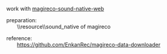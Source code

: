 work with [magireco-sound-native-web](https://github.com/hopelesssoulx/magireco-sound-native-web)

preparation:  
    &emsp;&emsp;\\\resource\\\sound_native of magireco

reference:  
    &emsp;&emsp;https://github.com/EnkanRec/magireco-data-downloader
